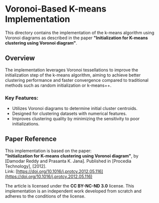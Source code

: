 # Voronoi-Based K-means Implementation

This directory contains the implementation of the k-means algorithm using Voronoi diagrams as described in the paper **"Initialization for K-means clustering using Voronoi diagram"**.

## Overview

The implementation leverages Voronoi tessellations to improve the initialization step of the k-means algorithm, aiming to achieve better clustering performance and faster convergence compared to traditional methods such as random initialization or k-means++.

### Key Features:
- Utilizes Voronoi diagrams to determine initial cluster centroids.
- Designed for clustering datasets with numerical features.
- Improves clustering quality by minimizing the sensitivity to poor initializations.

## Paper Reference

This implementation is based on the paper:  
**"Initialization for K-means clustering using Voronoi diagram"**, by [Damodar Reddy and Prasanta K. Jana]. Published in [Procedia Technology], [2012].  
Link: [https://doi.org/10.1016/j.protcy.2012.05.116](https://doi.org/10.1016/j.protcy.2012.05.116)  

The article is licensed under the **CC BY-NC-ND 3.0** license. This implementation is an independent work developed from scratch and adheres to the conditions of the license.
